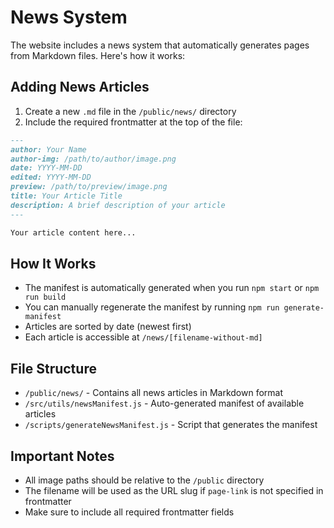 # News System

The website includes a news system that automatically generates pages from Markdown files. Here's how it works:

## Adding News Articles

1. Create a new `.md` file in the `/public/news/` directory
2. Include the required frontmatter at the top of the file:

```markdown
---
author: Your Name
author-img: /path/to/author/image.png
date: YYYY-MM-DD
edited: YYYY-MM-DD
preview: /path/to/preview/image.png
title: Your Article Title
description: A brief description of your article
---

Your article content here...
```

## How It Works

- The manifest is automatically generated when you run `npm start` or `npm run build`
- You can manually regenerate the manifest by running `npm run generate-manifest`
- Articles are sorted by date (newest first)
- Each article is accessible at `/news/[filename-without-md]`

## File Structure

- `/public/news/` - Contains all news articles in Markdown format
- `/src/utils/newsManifest.js` - Auto-generated manifest of available articles
- `/scripts/generateNewsManifest.js` - Script that generates the manifest

## Important Notes

- All image paths should be relative to the `/public` directory
- The filename will be used as the URL slug if `page-link` is not specified in frontmatter
- Make sure to include all required frontmatter fields
